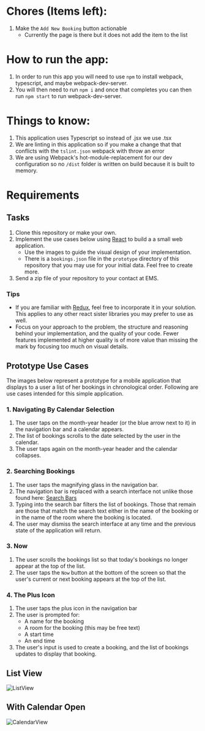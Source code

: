 # Chores (Items left):
1. Make the `Add New Booking` button actionable
    - Currently the page is there but it does not add the item to the list

# How to run the app:
1. In order to run this app you will need to use `npm` to install webpack, typescript, and maybe webpack-dev-server. 
2. You will then need to run `npm i` and once that completes you can then run `npm start` to run webpack-dev-server.

# Things to know:
1. This application uses Typescript so instead of .jsx we use .tsx
2. We are linting in this application so if you make a change that that conflicts with the `tslint.json` webpack with throw an error
3. We are using Webpack's hot-module-replacement for our dev configuration so no `/dist` folder is written on build because it is built to memory.

# Requirements

## Tasks

1. Clone this repository or make your own.
1. Implement the use cases below using [React](https://facebook.github.io/react/) to build a a small web application.
    - Use the images to guide the visual design of your implementation.
    - There is a `bookings.json` file in the `prototype` directory of this repository that you may use for your initial data.  Feel free to create more.
1. Send a zip file of your repository to your contact at EMS.

### Tips

- If you are familiar with [Redux](http://redux.js.org/), feel free to incorporate it in your solution.  This applies to any other react sister libraries you may prefer to use as well.
- Focus on your approach to the problem, the structure and reasoning behind your implementation, and the quality of your code.  Fewer features implemented at higher quality is of more value than missing the mark by focusing too much on visual details.

## Prototype Use Cases

The images below represent a prototype for a mobile application that displays to a user a list of her bookings in chronological order.  Following are use cases intended for this simple application.

### 1. Navigating By Calendar Selection

1. The user taps on the month-year header (or the blue arrow next to it) in the navigation bar and a calendar appears.
1. The list of bookings scrolls to the date selected by the user in the calendar.
1. The user taps again on the month-year header and the calendar collapses. 

### 2. Searching Bookings

1. The user taps the magnifying glass in the navigation bar.
1. The navigation bar is replaced with a search interface not unlike those found here: [Search Bars](https://developer.apple.com/ios/human-interface-guidelines/ui-bars/search-bars/)
1. Typing into the search bar filters the list of bookings.  Those that remain are those that match the search text either in the name of the booking or in the name of the room where the booking is located.
1. The user may dismiss the search interface at any time and the previous state of the application will return.

### 3. Now

1. The user scrolls the bookings list so that today's bookings no longer appear at the top of the list.
1. The user taps the `Now` button at the bottom of the screen so that the user's current or next booking appears at the top of the list.

### 4. The Plus Icon

1. The user taps the plus icon in the navigation bar
2. The user is prompted for:
    - A name for the booking
    - A room for the booking (this may be free text)
    - A start time
    - An end time
3. The user's input is used to create a booking, and the list of bookings updates to display that booking.

## List View

![ListView](prototype/ss.png)

## With Calendar Open

![CalendarView](prototype/calendar.png)
